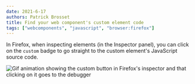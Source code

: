 ```yaml
---
date: 2021-6-17
authors: Patrick Brosset
title: Find your web component's custom element code
tags: ["webcomponents", "javascript", "browser:firefox"]
---
```

In Firefox, when inspecting elements (in the Inspector panel), you can click on the `custom` badge to go straight to the custom element's JavaScript source code.

![Gif animation showing the custom button in Firefox's inspector and that clicking on it goes to the debugger](/assets/img/find-custom-elements-code.gif)